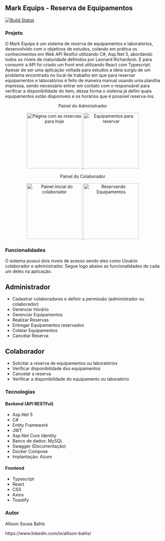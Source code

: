 ## Mark Equips - Reserva de Equipamentos
[![Build Status](https://travis-ci.com/AllisonSBahls/mark-equips.svg?branch=main)](https://travis-ci.com/AllisonSBahls/mark-equips)

### **Projeto**

  O Mark Equips é um sistema de reserva de equipamentos e laboratorios, desenvolvido com o objetivos de estudos, colando em prática os conhecimentos em Web API Restful utilizando C#, Asp.Net 5, abordando todos os níveis de maturidade definidos por Leonard Richardson. E para consumir a API foi criado um front end utilizando React com Typescript.
  Apesar de ser uma aplicação voltada para estudos a ideia surgiu de um problema encontrado no local de trabalho em que para reservar equipamentos e laboratórios é feito de maneira manual usando uma planilha impressa, sendo necessário entrar em contato com o responsável para verificar a disponibilidade do item, dessa forma o sistema já defini quais equipamentos estão disponiveis e os horários que é possivel reserva-los.

<p align="center">Painel do Administrador</p>
<p align="center">
    <a href="https://i.imgur.com/QIVucI4.jpg">
    <img src="https://i.imgur.com/QIVucI4.jpg" alt="Página com as reservas para hoje" height="180">
  </a>
   <a href="https://i.imgur.com/HybLaUB.jpg">
    <img src="https://i.imgur.com/HybLaUB.jpg" alt="Equipamentos para reservar" height="180">
  </a>
</p>

<p align="center">Painel do Colaborador</p>
<p align="center">
   <a href="https://i.imgur.com/gcNFFlk.jpg">
    <img src="https://i.imgur.com/gcNFFlk.jpg" alt="Painel inicial do colaborador" height="180">
  </a>
    <a href="https://i.imgur.com/i5ifyEX.jpg">
    <img src="https://i.imgur.com/i5ifyEX.jpg" alt="Reservando Equipamentos" height="180">
  </a>
</p>



### **Funcionalidades**

O sistema possui dois niveis de acesso sendo eles como Usuário colaborador e administrador. Segue logo abaixo as funcionalidades de cada um deles na aplicação.

## Administrador
-   Cadastrar colaboradores e definir a permissão (administrador ou colaborador)
-   Gerenciar Horário
-   Gerenciar Equipamentos
-   Realizar Reservas
-   Entregar Equipamentos reservados
-   Coletar Equipamentos
-   Cancelar Reserva

## Colaborador
-   Solicitar a reserva de equipamentos ou laboratórios
-   Verificar disponibilidade dos equipamentos
-   Cancelar a reserva
-   Verificar a disponibilidade do equipamento ou laboratório

### **Tecnologias**

#### Backend (API RESTFul)

-   Asp.Net 5
-   C#
-   Entity Framework
-   JWT
-   Asp.Net Core Identity
-   Banco de dados: MySQL
-   Swagger (Documentação)
-   Docker Compose
-   Implantação: Azure

#### Frontend

-   Typescript
-   React
-   CSS
-   Axios
-   Toastify

### Autor
Allison Sousa Bahls
<p>https://www.linkedin.com/in/allison-bahls/</p>
